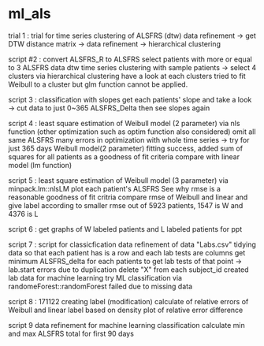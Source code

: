 # ml_als

trial 1 :
trial for time series clustering of ALSFRS (dtw)
data refinement -> get DTW distance matrix -> data refinement -> hierarchical clustering


script #2 :
convert ALSFRS_R to ALSFRS
select patients with more or equal to 3 ALSFRS data
dtw time series clustering with sample patients -> select 4 clusters via hierarchical clustering
have a look at each clusters
tried to fit Weibull to a cluster but glm function cannot be applied.


script 3 :
classification with slopes
get each patients' slope and take a look
-> cut data to just 0~365 ALSFRS_Delta
then see slopes again


script 4 :
least square estimation of Weibull model (2 parameter) via nls function
(other optimization such as optim function also considered)
omit all same ALSFRS
many errors in optimization with whole time series -> try for just 365 days
Weibull model(2 parameter) fitting success, added sum of squares for all patients as a goodness of fit criteria
compare with linear model (lm function)


script 5 :
least square estimation of Weibull model (3 parameter) via minpack.lm::nlsLM
plot each patient's ALSFRS
See why rmse is a reasonable goodness of fit critria
compare rmse of Weibull and linear and give label according to smaller rmse
out of 5923 patients, 1547 is W and 4376 is L


script 6 :
get graphs of W labeled patients and L labeled patients for ppt


script 7 :
script for classicfication
data refinement of data "Labs.csv"
tidying data so that each patient has is a row and each lab tests are columns
get minimum ALSFRS_delta for each patients to get lab tests of that point -> lab.start
errors due to duplication
delete "X" from each subject_id
created lab data for machine learning
try ML classification via randomeForest::randomForest
failed due to missing data


script 8 : 171122
creating label (modification) 
calculate of relative errors of Weibull and linear
label based on density plot of relative error difference


script 9
data refinement for machine learning classification
calculate min and max ALSFRS total for first 90 days
